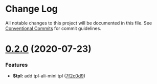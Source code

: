# Change Log

All notable changes to this project will be documented in this file.
See [Conventional Commits](https://conventionalcommits.org) for commit guidelines.

# [0.2.0](https://github.com/fe6/cli/compare/v0.1.3...v0.2.0) (2020-07-23)


### Features

* **$tpl:** add tpl-ali-mini tpl ([7f2c0d9](https://github.com/fe6/cli/commit/7f2c0d9650c6292617ee05fc62b633b2f020bf21))
